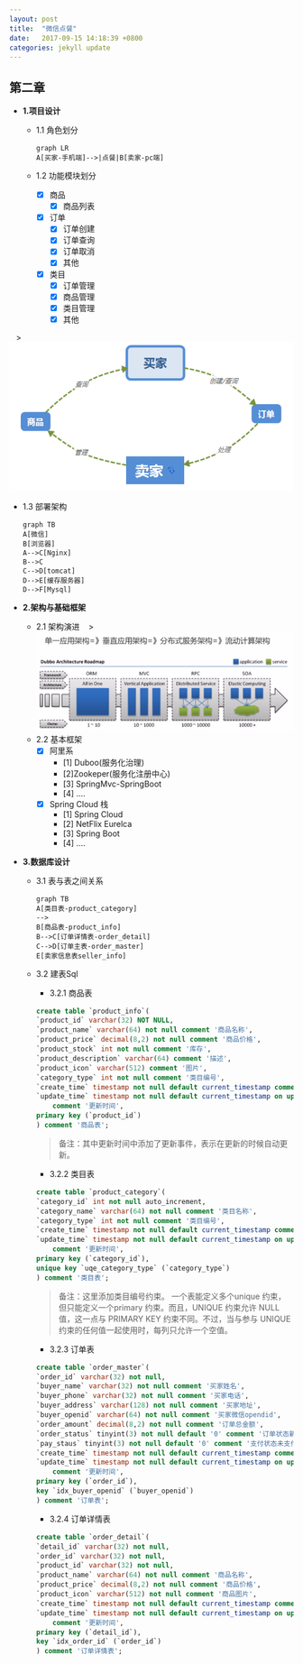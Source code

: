 ```yaml
---
layout: post
title:  "微信点餐"
date:   2017-09-15 14:18:39 +0800
categories: jekyll update
---
```


## 第二章
- **1.项目设计**
  - 1.1 角色划分
  
    ```
    graph LR
    A[买家-手机端]-->|点餐|B[卖家-pc端]
    ```
    
  - 1.2 功能模块划分
   
    - [x] 商品
        - [x] 商品列表 
    - [x] 订单
        - [x] 订单创建
        - [x] 订单查询
        - [x] 订单取消
        - [x] 其他
    - [x] 类目
        - [x] 订单管理
        - [x] 商品管理
        - [x] 类目管理
        - [x] 其他
        
    > ![functionModel](/downloads/functionModel.png)

  - 1.3 部署架构
    
    ```
    graph TB
    A[微信]
    B[浏览器]
    A-->C[Nginx]
    B-->C
    C-->D[tomcat]
    D-->E[缓存服务器]
    D-->F[Mysql]
    ```

- **2.架构与基础框架**
  - 2.1 架构演进
    > ![frameWork](/downloads/frameWork.png)
  - 2.2 基本框架
    - [x] 阿里系
        - [1] Duboo(服务化治理)
        - [2]Zookeper(服务化注册中心)
        - [3] SpringMvc-SpringBoot
        - [4] ....
    - [x] Spring Cloud 栈
        - [1] Spring Cloud
        - [2] NetFlix Eurelca
        - [3] Spring Boot
        - [4] ....
- **3.数据库设计**
  - 3.1 表与表之间关系
    
    ```
    graph TB
    A[类目表-product_category]
    -->
    B[商品表-product_info]
    B-->C[订单详情表-order_detail]
    C-->D[订单主表-order_master]
    E[卖家信息表seller_info]
    ```
    
  - 3.2 建表Sql
  
    - 3.2.1 商品表
    ```sql
    create table `product_info`(
	`product_id` varchar(32) NOT NULL,
	`product_name` varchar(64) not null comment '商品名称',
	`product_price` decimal(8,2) not null comment '商品价格',
	`product_stock` int not null comment '库存',
	`product_description` varchar(64) comment '描述',
	`product_icon` varchar(512) comment '图片',
	`category_type` int not null comment '类目编号',
	`create_time` timestamp not null default current_timestamp comment '创建时间',
	`update_time` timestamp not null default current_timestamp on update current_timestamp 
		comment '更新时间',
	primary key (`product_id`)
    ) comment '商品表';
    ```
    > 备注：其中更新时间中添加了更新事件，表示在更新的时候自动更新。
    
    - 3.2.2 类目表
    
    ```sql
    create table `product_category`(
	`category_id` int not null auto_increment,
	`category_name` varchar(64) not null comment '类目名称',
	`category_type` int not null comment '类目编号',
	`create_time` timestamp not null default current_timestamp comment '创建时间',
	`update_time` timestamp not null default current_timestamp on update current_timestamp 
		comment '更新时间',
	primary key (`category_id`),
	unique key `uqe_category_type` (`category_type`)
    ) comment '类目表';
    ```
    > 备注：这里添加类目编号约束。
    一个表能定义多个unique 约束，但只能定义一个primary 约束。而且，UNIQUE 约束允许 NULL 值，这一点与 PRIMARY KEY 约束不同。不过，当与参与 UNIQUE 约束的任何值一起使用时，每列只允许一个空值。
    
    - 3.2.3 订单表
    
    ```sql
    create table `order_master`(
	`order_id` varchar(32) not null,
	`buyer_name` varchar(32) not null comment '买家姓名',
	`buyer_phone` varchar(32) not null comment '买家电话',
	`buyer_address` varchar(128) not null comment '买家地址',
	`buyer_openid` varchar(64) not null comment '买家微信opendid',
	`order_amount` decimal(8,2) not null comment '订单总金额',
	`order_status` tinyint(3) not null default '0' comment '订单状态新订单0',
	`pay_staus` tinyint(3) not null default '0' comment '支付状态未支付0',
	`create_time` timestamp not null default current_timestamp comment '创建时间',
	`update_time` timestamp not null default current_timestamp on update current_timestamp 
		comment '更新时间',
	primary key (`order_id`),
	key `idx_buyer_openid` (`buyer_openid`)
    ) comment '订单表';
    ```
    
    - 3.2.4 订单详情表
    ```sql
    create table `order_detail`(
	`detail_id` varchar(32) not null,
	`order_id` varchar(32) not null,
	`product_id` varchar(32) not null,
	`product_name` varchar(64) not null comment '商品名称',
	`product_price` decimal(8,2) not null comment '商品价格',
	`product_icon` varchar(512) not null comment '商品图片',
	`create_time` timestamp not null default current_timestamp comment '创建时间',
	`update_time` timestamp not null default current_timestamp on update current_timestamp 
		comment '更新时间',
	primary key (`detail_id`),
	key `idx_order_id` (`order_id`)
    ) comment '订单详情表';
    ```
    
    
  
  
